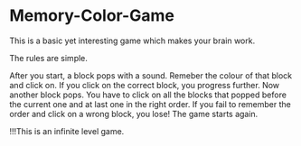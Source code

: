# Memory-Color-Game

This is a basic yet interesting game which makes your brain work.

The rules are simple.

After you start, a block pops with a sound. Remeber the colour of that block and click on.
If you click on the correct block, you progress further.
Now another block pops. You have to click on all the blocks that popped before the current one and at last one in the right order.
If you fail to remember the order and click on a wrong block, you lose!
The game starts again.

!!!This is an infinite level game.
